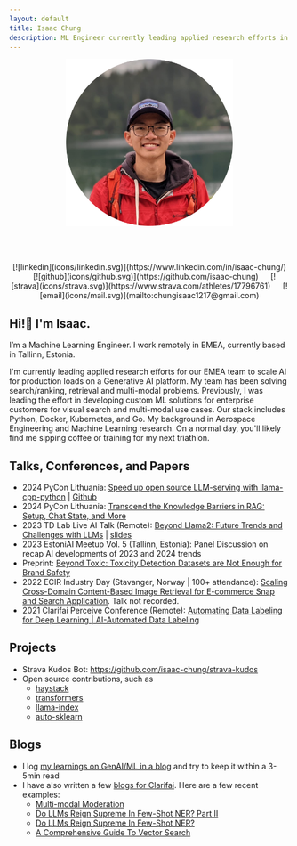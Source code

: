 ```yaml
---
layout: default
title: Isaac Chung
description: ML Engineer currently leading applied research efforts in EMEA.
---
```


<center><img src="img/profile-circle.png" width="300" height="300"/></center>

<br /><br />
<center>
    [![linkedin](icons/linkedin.svg)](https://www.linkedin.com/in/isaac-chung/) &emsp;
    [![github](icons/github.svg)](https://github.com/isaac-chung) &emsp;
    [![strava](icons/strava.svg)](https://www.strava.com/athletes/17796761) &emsp;
    [![email](icons/mail.svg)](mailto:chungisaac1217@gmail.com)
</center>

## Hi!👋 I'm Isaac.
I’m a Machine Learning Engineer. I work remotely in EMEA, currently based in Tallinn, Estonia.

I'm currently leading applied research efforts for our EMEA team to scale AI for production loads on a Generative AI platform. My team has been solving search/ranking, retrieval and multi-modal problems. Previously, I was leading the effort in developing custom ML solutions for enterprise customers for visual search and multi-modal use cases. Our stack includes Python, Docker, Kubernetes, and Go. My background in Aerospace Engineering and Machine Learning research. On a normal day, you'll likely find me sipping coffee or training for my next triathlon.

## Talks, Conferences, and Papers
* 2024 PyCon Lithuania: [Speed up open source LLM-serving with llama-cpp-python](https://pycon.lt/2024/talks/DHBLXW) | [Github](https://github.com/isaac-chung/llama-cpp-python-chat)
* 2024 PyCon Lithuania: [Transcend the Knowledge Barriers in RAG: Setup, Chat State, and More](https://pycon.lt/2024/talks/HFXHRV)
* 2023 TD Lab Live AI Talk (Remote): [Beyond Llama2: Future Trends and Challenges with LLMs](https://youtu.be/Su3f31HQ7eU) | [slides](pdf/TD_Lab_Live_Talk-Beyond_Llama2.pdf)
* 2023 EstoniAI Meetup Vol. 5 (Tallinn, Estonia): Panel Discussion on recap AI developments of 2023 and 2024 trends
* Preprint: [Beyond Toxic: Toxicity Detection Datasets are Not Enough for Brand Safety](https://arxiv.org/abs/2303.15110)
* 2022 ECIR Industry Day (Stavanger, Norway | 100+ attendance): [Scaling Cross-Domain Content-Based Image Retrieval for E-commerce Snap and Search Application](https://arxiv.org/abs/2204.11593). Talk not recorded.
* 2021 Clarifai Perceive Conference (Remote): [Automating Data Labeling for Deep Learning | AI-Automated Data Labeling](https://www.youtube.com/watch?v=8drVLIaI_iA)

## Projects
* Strava Kudos Bot: https://github.com/isaac-chung/strava-kudos
* Open source contributions, such as 
  - [haystack](https://github.com/deepset-ai/haystack)
  - [transformers](https://github.com/huggingface/transformers)
  - [llama-index](https://github.com/run-llama/llama_index)
  - [auto-sklearn](https://github.com/automl/auto-sklearn)

## Blogs
* I log [my learnings on GenAI/ML in a blog](/blog) and try to keep it within a 3-5min read
* I have also written a few [blogs for Clarifai](https://www.clarifai.com/blog). Here are a few recent examples:
  * [Multi-modal Moderation](https://www.clarifai.com/blog/the-future-of-content-how-multimodal-moderation-is-changing-the-game)
  * [Do LLMs Reign Supreme In Few-Shot NER? Part II](https://www.clarifai.com/blog/do-llms-reign-supreme-in-few-shot-ner-part-ii)
  * [Do LLMs Reign Supreme In Few-Shot NER?](https://www.clarifai.com/blog/do-llms-reign-supreme-in-few-shot-ner)
  * [A Comprehensive Guide To Vector Search](https://www.clarifai.com/blog/finding-what-you-need-a-comprehensive-guide-to-vector-search)
